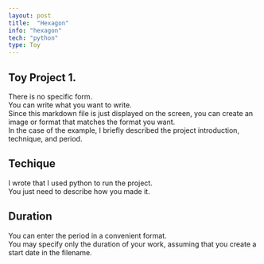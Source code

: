 ```yaml
---
layout: post
title:  "Hexagon"
info: "hexagon"
tech: "python"
type: Toy 
---
```


## Toy Project 1.
There is no specific form.  
You can write what you want to write.  
Since this markdown file is just displayed on the screen, you can create an image or format that matches the format you want.  
In the case of the example, I briefly described the project introduction, technique, and period.  


## Techique
I wrote that I used python to run the project.  
You just need to describe how you made it.  


## Duration 
You can enter the period in a convenient format.   
You may specify only the duration of your work, assuming that you create a start date in the filename.  
